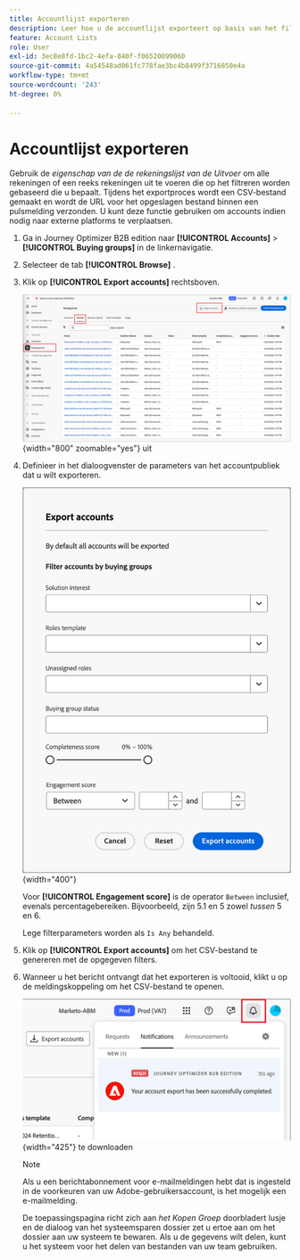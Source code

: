 ```yaml
---
title: Accountlijst exporteren
description: Leer hoe u de accountlijst exporteert op basis van het filter voor inkoopgroepen.
feature: Account Lists
role: User
exl-id: 3ec8e8fd-1bc2-4efa-840f-f06520099060
source-git-commit: 4a54548ad061fc778fae3bc4b8499f3716850e4a
workflow-type: tm+mt
source-wordcount: '243'
ht-degree: 0%

---
```


# Accountlijst exporteren

Gebruik de _eigenschap van de de rekeningslijst van de Uitvoer_ om alle rekeningen of een reeks rekeningen uit te voeren die op het filtreren worden gebaseerd die u bepaalt. Tijdens het exportproces wordt een CSV-bestand gemaakt en wordt de URL voor het opgeslagen bestand binnen een pulsmelding verzonden. U kunt deze functie gebruiken om accounts indien nodig naar externe platforms te verplaatsen.

1. Ga in Journey Optimizer B2B edition naar **[!UICONTROL Accounts]** > **[!UICONTROL Buying groups]** in de linkernavigatie.

1. Selecteer de tab **[!UICONTROL Browse]** .

1. Klik op **[!UICONTROL Export accounts]** rechtsboven.

   ![ geef rekeningsdetails ](./assets/export-accounts.png){width="800" zoomable="yes"} uit

1. Definieer in het dialoogvenster de parameters van het accountpubliek dat u wilt exporteren.

   ![ specificeer het rekeningspubliek filtreren ](./assets/export-accounts-dialog.png){width="400"}

   Voor **[!UICONTROL Engagement score]** is de operator `Between` inclusief, evenals percentagebereiken. Bijvoorbeeld, zijn 5.1 en 5 zowel _tussen_ 5 en 6.

   Lege filterparameters worden als `Is Any` behandeld.

1. Klik op **[!UICONTROL Export accounts]** om het CSV-bestand te genereren met de opgegeven filters.

1. Wanneer u het bericht ontvangt dat het exporteren is voltooid, klikt u op de meldingskoppeling om het CSV-bestand te openen.

   ![ klik het bericht om het uitgevoerde dossier van de rekeningslijst CSV ](./assets/export-accounts-notification.png){width="425"} te downloaden

   >[!NOTE]
   >
   >Als u een berichtabonnement voor e-mailmeldingen hebt dat is ingesteld in de voorkeuren van uw Adobe-gebruikersaccount, is het mogelijk een e-mailmelding.

   De toepassingspagina richt zich aan _het Kopen Groep_ doorbladert lusje en de dialoog van het systeemsparen dossier zet u ertoe aan om het dossier aan uw systeem te bewaren. Als u de gegevens wilt delen, kunt u het systeem voor het delen van bestanden van uw team gebruiken.
